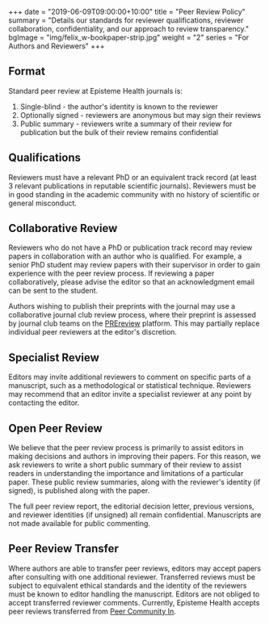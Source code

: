 +++
date = "2019-06-09T09:00:00+10:00"
title = "Peer Review Policy"
summary = "Details our standards for reviewer qualifications, reviewer collaboration, confidentiality, and our approach to review transparency."
bgImage = "img/felix_w-bookpaper-strip.jpg"
weight = "2"
series = "For Authors and Reviewers"
+++

## Format

Standard peer review at Episteme Health journals is:

1. Single-blind - the author's identity is known to the reviewer
2. Optionally signed - reviewers are anonymous but may sign their reviews
3. Public summary - reviewers write a summary of their review for publication but the bulk of their review remains confidential

## Qualifications

Reviewers must have a relevant PhD or an equivalent track record (at least 3 relevant publications in reputable scientific journals). Reviewers must be in good standing in the academic community with no history of scientific or general misconduct.

## Collaborative Review

Reviewers who do not have a PhD or publication track record may review papers in collaboration with an author who is qualified. For example, a senior PhD student may review papers with their supervisor in order to gain experience with the peer review process. If reviewing a paper collaboratively, please advise the editor so that an acknowledgment email can be sent to the student.

Authors wishing to publish their preprints with the journal may use a collaborative journal club review process, where their preprint is assessed by journal club teams on the [PREreview](https://www.prereview.org/) platform. This may partially replace individual peer reviewers at the editor's discretion.

## Specialist Review

Editors may invite additional reviewers to comment on specific parts of a manuscript, such as a methodological or statistical technique. Reviewers may recommend that an editor invite a specialist reviewer at any point by contacting the editor.

## Open Peer Review

We believe that the peer review process is primarily to assist editors in making decisions and authors in improving their papers. For this reason, we ask reviewers to write a short public summary of their review to assist readers in understanding the importance and limitations of a particular paper. These public review summaries, along with the reviewer's identity (if signed), is published along with the paper.

The full peer review report, the editorial decision letter, previous versions, and reviewer identities (if unsigned) all remain confidential. Manuscripts are not made available for public commenting.

## Peer Review Transfer

Where authors are able to transfer peer reviews, editors may accept papers after consulting with one additional reviewer. Transferred reviews must be subject to equivalent ethical standards and the identity of the reviewers must be known to editor handling the manuscript. Editors are not obliged to accept transferred reviewer comments. Currently, Episteme Health accepts peer reviews transferred from [Peer Community In](https://peercommunityin.org/).
